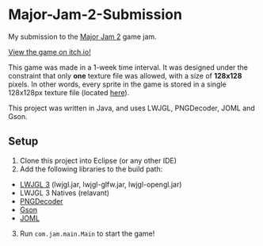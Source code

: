 # Major-Jam-2-Submission
My submission to the [Major Jam 2](https://itch.io/jam/major-jam-2) game jam.

[View the game on itch.io!](https://romejanic.itch.io/lovemonger)

This game was made in a 1-week time interval. It was designed under the constraint
that only **one** texture file was allowed, with a size of **128x128** pixels. In
other words, every sprite in the game is stored in a single 128x128px texture file
(located [here](/src/res/sprites.png)).

This project was written in Java, and uses LWJGL, PNGDecoder, JOML and Gson.

## Setup
1) Clone this project into Eclipse (or any other IDE)
2) Add the following libraries to the build path:
- [LWJGL 3](https://www.lwjgl.org/) (lwjgl.jar, lwjgl-glfw.jar, lwjgl-opengl.jar)
- LWJGL 3 Natives (relavant)
- [PNGDecoder](http://twl.l33tlabs.org/dist/PNGDecoder.jar)
- [Gson](https://github.com/google/gson)
- [JOML](https://github.com/JOML-CI/JOML)
3) Run `com.jam.main.Main` to start the game!